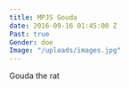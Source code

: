 ```yaml
---
title: MPJS Gouda
date: 2016-09-16 01:45:00 Z
Past: true
Gender: doe
Image: "/uploads/images.jpg"
---
```


Gouda the rat